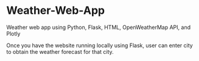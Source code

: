# Weather-Web-App
Weather web app using Python, Flask, HTML, OpenWeatherMap API, and Plotly

Once you have the website running locally using Flask, user can enter city to obtain the weather forecast for that city. 
